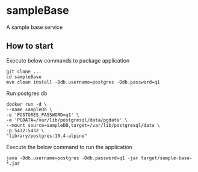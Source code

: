 # sampleBase
A sample base service


## How to start

Execute below commands to package application

```shell
git clone ...
cd sampleBase
mvn clean install -Ddb.username=postgres -Ddb.password=q1
```
Run postgres db
```shell
docker run -d \
--name sampleDb \
-e 'POSTGRES_PASSWORD=q1' \
-e 'PGDATA=/var/lib/postgresql/data/pgdata' \
--mount source=sampleDB,target=/var/lib/postgresql/data \
-p 5432:5432 \
"library/postgres:10.4-alpine"
```

Execute the below command to run the application

```shell
java -Ddb.username=postgres -Ddb.password=q1 -jar target/sample-base-*.jar
```
